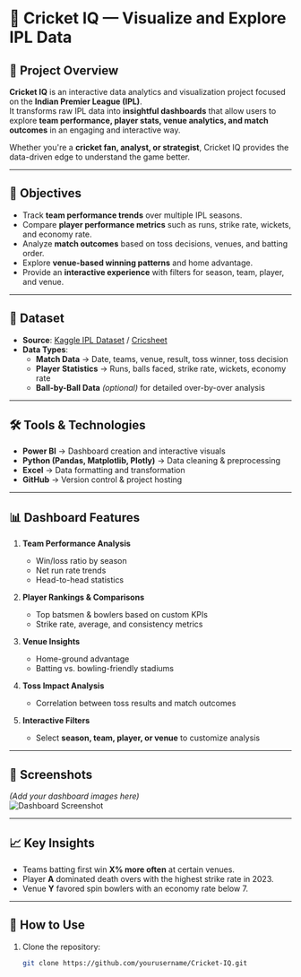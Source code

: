 # 🏏 Cricket IQ — Visualize and Explore IPL Data

## 📌 Project Overview
**Cricket IQ** is an interactive data analytics and visualization project focused on the **Indian Premier League (IPL)**.  
It transforms raw IPL data into **insightful dashboards** that allow users to explore **team performance, player stats, venue analytics, and match outcomes** in an engaging and interactive way.

Whether you're a **cricket fan, analyst, or strategist**, Cricket IQ provides the data-driven edge to understand the game better.

---

## 🎯 Objectives
- Track **team performance trends** over multiple IPL seasons.
- Compare **player performance metrics** such as runs, strike rate, wickets, and economy rate.
- Analyze **match outcomes** based on toss decisions, venues, and batting order.
- Explore **venue-based winning patterns** and home advantage.
- Provide an **interactive experience** with filters for season, team, player, and venue.

---

## 📂 Dataset
- **Source**: [Kaggle IPL Dataset](https://www.kaggle.com/) / [Cricsheet](https://cricsheet.org/)
- **Data Types**:
  - **Match Data** → Date, teams, venue, result, toss winner, toss decision
  - **Player Statistics** → Runs, balls faced, strike rate, wickets, economy rate
  - **Ball-by-Ball Data** *(optional)* for detailed over-by-over analysis

---

## 🛠️ Tools & Technologies
- **Power BI** → Dashboard creation and interactive visuals
- **Python (Pandas, Matplotlib, Plotly)** → Data cleaning & preprocessing
- **Excel** → Data formatting and transformation
- **GitHub** → Version control & project hosting

---

## 📊 Dashboard Features
1. **Team Performance Analysis**  
   - Win/loss ratio by season  
   - Net run rate trends  
   - Head-to-head statistics  

2. **Player Rankings & Comparisons**  
   - Top batsmen & bowlers based on custom KPIs  
   - Strike rate, average, and consistency metrics  

3. **Venue Insights**  
   - Home-ground advantage  
   - Batting vs. bowling-friendly stadiums  

4. **Toss Impact Analysis**  
   - Correlation between toss results and match outcomes  

5. **Interactive Filters**  
   - Select **season, team, player, or venue** to customize analysis  

---

## 📸 Screenshots
*(Add your dashboard images here)*  
![Dashboard Screenshot](link_to_screenshot.png)

---

## 📈 Key Insights
- Teams batting first win **X% more often** at certain venues.  
- Player **A** dominated death overs with the highest strike rate in 2023.  
- Venue **Y** favored spin bowlers with an economy rate below 7.  

---

## 🚀 How to Use
1. Clone the repository:
   ```bash
   git clone https://github.com/yourusername/Cricket-IQ.git
